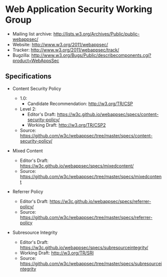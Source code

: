 Web Application Security Working Group
======================================

* Mailing list archive: <http://lists.w3.org/Archives/Public/public-webappsec/>
* Website: <http://www.w3.org/2011/webappsec/>
* Tracker: <http://www.w3.org/2011/webappsec/track/>
* Bugzilla: <http://www.w3.org/Bugs/Public/describecomponents.cgi?product=WebAppsSec>

## Specifications

* Content Security Policy
    * 1.0:
        * Candidate Recommendation: <http://w3.org/TR/CSP>
    * Level 2:
        * Editor's Draft: <https://w3c.github.io/webappsec/specs/content-security-policy/>
        * Working Draft: <http://w3.org/TR/CSP2>
    * Source: <https://github.com/w3c/webappsec/tree/master/specs/content-security-policy/>

* Mixed Content
    * Editor's Draft: <https://w3c.github.io/webappsec/specs/mixedcontent/>
    * Source: <https://github.com/w3c/webappsec/tree/master/specs/mixedcontent>

* Referrer Policy
    * Editor's Draft: <https://w3c.github.io/webappsec/specs/referrer-policy/>
    * Source: <https://github.com/w3c/webappsec/tree/master/specs/referrer-policy>

* Subresource Integrity
    * Editor's Draft: <https://w3c.github.io/webappsec/specs/subresourceintegrity/>
    * Working Draft: <http://w3.org/TR/SRI>
    * Source: <https://github.com/w3c/webappsec/tree/master/specs/subresourceintegrity>
